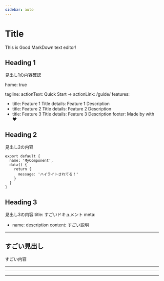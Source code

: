 ```yaml
---
sidebar: auto
---
```

# Title

This is Good MarkDown text editor!

## Heading 1

見出し1の内容確認

home: true

tagline:
actionText: Quick Start →
actionLink: /guide/
features:
  - title: Feature 1 Title
    details: Feature 1 Description
  - title: Feature 2 Title
    details: Feature 2 Description
  - title: Feature 3 Title
    details: Feature 3 Description
footer: Made by  with ❤️


## Heading 2

見出し2の内容

```js{5}
export default {
  name: 'MyComponent',
  data() {
    return {
      message: 'ハイライトされてる！'
    }
  }
}
```

## Heading 3

見出し3の内容
title: すごいドキュメント
meta:
  - name: description
    content: すごい説明
---

## すごい見出し

すごい内容


---
---


---
